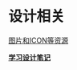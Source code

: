 # 设计相关

[图片和ICON等资源](%E8%AE%BE%E8%AE%A1%E7%9B%B8%E5%85%B3%20cf0c6baf5bc146f2ba3eab50aba30d7c/%E5%9B%BE%E7%89%87%E5%92%8CICON%E7%AD%89%E8%B5%84%E6%BA%90%208b0bbd0166314041b896bfe4b0e72b7f.md)

[**学习设计笔记**](%E8%AE%BE%E8%AE%A1%E7%9B%B8%E5%85%B3%20cf0c6baf5bc146f2ba3eab50aba30d7c/%E5%AD%A6%E4%B9%A0%E8%AE%BE%E8%AE%A1%E7%AC%94%E8%AE%B0%209b57da7bfc1f44e79b7e973c9a15f3fb.md)
